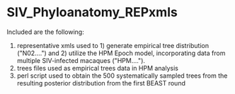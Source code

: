 # SIV_Phyloanatomy_REPxmls
Included are the following:

1. representative xmls used to 1) generate empirical tree distribution ("N02....") and 2) utilize the HPM Epoch model, incorporating data from multiple SIV-infected macaques ("HPM....").
2. trees files used as empirical trees data in HPM analysis
3. perl script used to obtain the 500 systematically sampled trees from the resulting posterior distribution from the first BEAST round
